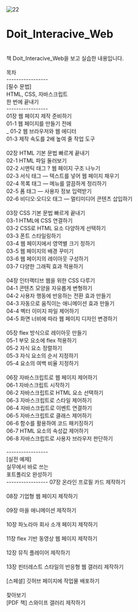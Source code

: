 ![22](https://user-images.githubusercontent.com/104782358/168521517-40713864-a590-4776-870b-8e12d805f0e4.jpg)

# Doit_Interacive_Web<br>
<br>
책 Doit_Interacive_Web을 보고 실습한 내용입니다. <br>
<br>
목차 <br>
-----------------<br>
[필수 문법]<br>
HTML, CSS, 자바스크립트<br>
한 번에 끝내기<br>
-----------------<br>
01장 웹 페이지 제작 준비하기<br>
01-1 웹 페이지를 만들기 전에<br>_
01-2 웹 브라우저와 웹 에디터<br>
01-3 제작 속도를 2배 높여 줄 작업 도구<br>
<br>
02장 HTML 기본 문법 빠르게 끝내기<br>
02-1 HTML 파일 둘러보기<br>
02-2 시맨틱 태그 ? 웹 페이지 구조 나누기<br>
02-3 서식 태그 ― 텍스트를 넣어 웹 페이지 채우기<br>
02-4 목록 태그 ― 메뉴를 깔끔하게 정리하기<br>
02-5 폼 태그 ― 사용자 정보 입력받기<br>
02-6 비디오·오디오 태그 ― 멀티미디어 콘텐츠 삽입하기<br>
<br>
03장 CSS 기본 문법 빠르게 끝내기<br>
03-1 HTML에 CSS 연결하기<br>
03-2 CSS로 HTML 요소 다양하게 선택하기<br>
03-3 폰트 스타일링하기<br>
03-4 웹 페이지에서 영역별 크기 정하기<br>
03-5 웹 페이지의 배경 꾸미기<br>
03-6 웹 페이지의 레이아웃 구성하기<br>
03-7 다양한 그래픽 효과 적용하기<br>

<br>
04장 인터랙티브 웹을 위한 CSS 다루기<br>
04-1 콘텐츠 모양을 자유롭게 변형하기<br>
04-2 사용자 행동에 반응하는 전환 효과 만들기<br>
04-3 자동으로 움직이는 애니메이션 효과 만들기<br>
04-4 벡터 이미지 파일 제어하기<br>
04-5 화면 너비에 따라 웹 페이지 디자인 변경하기<br>
<br>
05장 flex 방식으로 레이아웃 만들기<br>
05-1 부모 요소에 flex 적용하기<br>
05-2 자식 요소 정렬하기<br>
05-3 자식 요소의 순서 지정하기<br>
05-4 요소의 여백 비율 지정하기<br>
<br>
06장 자바스크립트로 웹 페이지 제어하기<br>
06-1 자바스크립트 시작하기<br>
06-2 자바스크립트로 HTML 요소 선택하기<br>
06-3 자바스크립트로 스타일 제어하기<br>
06-4 자바스크립트로 이벤트 연결하기<br>
06-5 자바스크립트로 클래스 제어하기<br>
06-6 함수를 활용하여 코드 패키징하기<br>
06-7 HTML 요소의 속성값 제어하기<br>
06-8 자바스크립트로 사용자 브라우저 판단하기<br>
<br>
-----------------<br>
[실전 예제]<br>
실무에서 바로 쓰는<br>
포트폴리오 완성하기<br>
-----------------
07장 온라인 프로필 카드 제작하기<br>
<br>
08장 기업형 웹 페이지 제작하기<br>
<br>
09장 마을 애니메이션 제작하기<br>
<br>
10장 파노라마 회사 소개 페이지 제작하기<br>
<br>
11장 flex 기반 동영상 웹 페이지 제작하기<br>
<br>
12장 뮤직 플레이어 제작하기<br>
<br>
13장 핀터레스트 스타일의 반응형 웹 갤러리 제작하기<br>
<br>
[스페셜] 깃허브 페이지에 작업물 배포하기<br>
<br>
찾아보기
<br>
[PDF 책] 스와이프 갤러리 제작하기<br>
